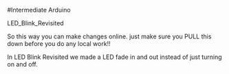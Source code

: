 #Intermediate Arduino 

LED_Blink_Revisited

 So this way you can make changes online.  just make sure you PULL this down before you do any local work!!

In LED Blink Revisited we made a LED fade in and out instead of just turning on and off.  
